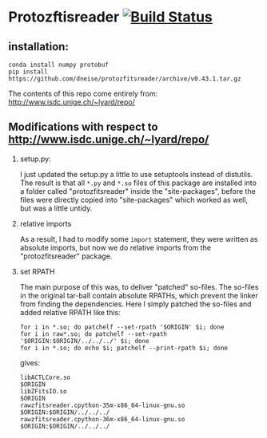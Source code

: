 # Protozftisreader [![Build Status](https://travis-ci.org/dneise/protozfitsreader.svg?branch=master)](https://travis-ci.org/dneise/protozfitsreader)

## installation:

    conda install numpy protobuf
    pip install https://github.com/dneise/protozfitsreader/archive/v0.43.1.tar.gz

The contents of this repo come entirely from: http://www.isdc.unige.ch/~lyard/repo/

## Modifications with respect to http://www.isdc.unige.ch/~lyard/repo/

1. setup.py:

    I just updated the setup.py a little to use setuptools instead of
    distutils. The result is that all `*.py` and `*.so` files of this package are
    installed into a folder called "protozfitsreader" inside the "site-packages",
    before the files were directly copied into "site-packages" which worked as
    well, but was a little untidy.

2. relative imports

    As a result, I had to modify some `import` statement, they were written as
    absolute imports, but now we do relative imports from the "protozfitsreader"
    package.


3. set RPATH

   The main purpose of this was, to deliver "patched" so-files. The so-files
   in the original tar-ball contain absolute RPATHs, which prevent the linker from
   finding the dependencies. Here I simply patched the so-files and added relative
   RPATH like this:

    ```
    for i in *.so; do patchelf --set-rpath '$ORIGIN' $i; done
    for i in raw*.so; do patchelf --set-rpath '$ORIGIN:$ORIGIN/../../../' $i; done
    for i in *.so; do echo $i; patchelf --print-rpath $i; done
    ```

    gives:
    ```
    libACTLCore.so
    $ORIGIN
    libZFitsIO.so
    $ORIGIN
    rawzfitsreader.cpython-35m-x86_64-linux-gnu.so
    $ORIGIN:$ORIGIN/../../../
    rawzfitsreader.cpython-36m-x86_64-linux-gnu.so
    $ORIGIN:$ORIGIN/../../../
    ```
